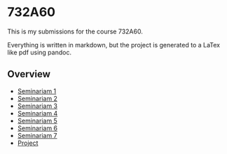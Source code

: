 # 732A60
This is my submissions for the course 732A60.

Everything is written in markdown, but the project is generated to a LaTex like pdf using pandoc.   

## Overview
- [Seminariam 1](./sem1.md)
- [Seminariam 2](./sem2.md)
- [Seminariam 3](./sem3.md)
- [Seminariam 4](./sem4.md)
- [Seminariam 5](./sem5.md)
- [Seminariam 6](./sem6.md)
- [Seminariam 7](./sem7.md)
- [Project](./project.pdf)